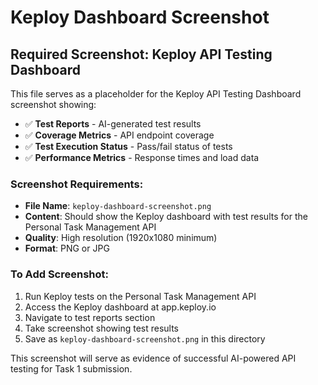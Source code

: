 # Keploy Dashboard Screenshot

## Required Screenshot: Keploy API Testing Dashboard

This file serves as a placeholder for the Keploy API Testing Dashboard screenshot showing:

- ✅ **Test Reports** - AI-generated test results
- ✅ **Coverage Metrics** - API endpoint coverage
- ✅ **Test Execution Status** - Pass/fail status of tests
- ✅ **Performance Metrics** - Response times and load data

### Screenshot Requirements:
- **File Name**: `keploy-dashboard-screenshot.png`
- **Content**: Should show the Keploy dashboard with test results for the Personal Task Management API
- **Quality**: High resolution (1920x1080 minimum)
- **Format**: PNG or JPG

### To Add Screenshot:
1. Run Keploy tests on the Personal Task Management API
2. Access the Keploy dashboard at app.keploy.io
3. Navigate to test reports section
4. Take screenshot showing test results
5. Save as `keploy-dashboard-screenshot.png` in this directory

This screenshot will serve as evidence of successful AI-powered API testing for Task 1 submission. 